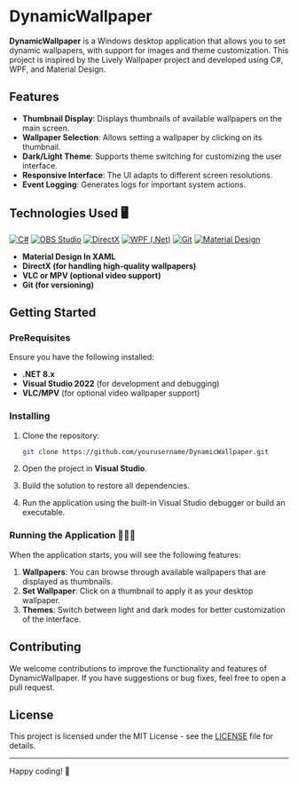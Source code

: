 # DynamicWallpaper

**DynamicWallpaper** is a Windows desktop application that allows you to set dynamic wallpapers, with support for images and theme customization. This project is inspired by the Lively Wallpaper project and developed using C#, WPF, and Material Design.

## Features

- **Thumbnail Display**: Displays thumbnails of available wallpapers on the main screen.
- **Wallpaper Selection**: Allows setting a wallpaper by clicking on its thumbnail.
- **Dark/Light Theme**: Supports theme switching for customizing the user interface.
- **Responsive Interface**: The UI adapts to different screen resolutions.
- **Event Logging**: Generates logs for important system actions.

## Technologies Used 🖥️

<p>
      <a href="https://github.com/search?q=user%3ADenverCoder1+language%3Acsharp"><img alt="C#" src="https://custom-icon-badges.demolab.com/badge/C%23-68217A.svg?logo=cs2&logoColor=white"></a>
      <a href="#"><img alt="OBS Studio" src="https://img.shields.io/badge/-OBS-302E31?logo=obs-studio&logoColor=white"></a>
      <a href="#"><img alt="DirectX" src="https://img.shields.io/badge/-DirectX-006400?logo=directx&logoColor=green"></a>
      <a href="#"><img alt="WPF (.Net)" src="https://img.shields.io/badge/WPF-5C2D91?logo=.net&logoColor=white"></a>
      <a href="#"><img alt="Git" src="https://img.shields.io/badge/Git-F05033.svg?logo=git&logoColor=white"></a>
      <a href="#"><img alt="Material Design" src="https://img.shields.io/badge/MaterialDesignInXAML-FF69B4.svg?logo=material-design&logoColor=white"></a>
</p>

- **Material Design In XAML**
- **DirectX (for handling high-quality wallpapers)**
- **VLC or MPV (optional video support)**
- **Git (for versioning)**


## Getting Started

### PreRequisites

Ensure you have the following installed:

- **.NET 8.x**
- **Visual Studio 2022** (for development and debugging)
- **VLC/MPV** (for optional video wallpaper support)

### Installing

1. Clone the repository: 
    ```bash
    git clone https://github.com/yourusername/DynamicWallpaper.git
    ```

2. Open the project in **Visual Studio**.
3. Build the solution to restore all dependencies.
4. Run the application using the built-in Visual Studio debugger or build an executable.

### Running the Application 🏃‍♂️‍➡️

When the application starts, you will see the following features:

1. **Wallpapers**: You can browse through available wallpapers that are displayed as thumbnails.
2. **Set Wallpaper**: Click on a thumbnail to apply it as your desktop wallpaper.
3. **Themes**: Switch between light and dark modes for better customization of the interface.

## Contributing

We welcome contributions to improve the functionality and features of DynamicWallpaper. If you have suggestions or bug fixes, feel free to open a pull request.

## License

This project is licensed under the MIT License - see the [LICENSE](LICENSE) file for details.

---

Happy coding! 🎉
